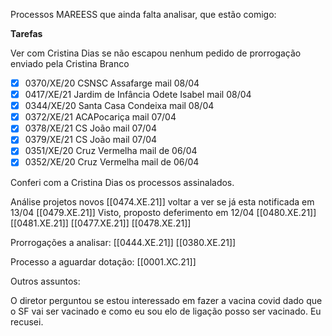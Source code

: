 


Processos MAREESS que ainda falta analisar, que estão comigo:

**Tarefas**

Ver com Cristina Dias se não escapou nenhum pedido de prorrogação enviado pela Cristina Branco 

- [x] 0370/XE/20 CSNSC Assafarge mail 08/04
- [x] 0417/XE/21 Jardim de Infância Odete Isabel mail 08/04
- [x] 0344/XE/20 Santa Casa Condeixa mail 08/04
- [x] 0372/XE/21 ACAPocariça mail 07/04
- [x] 0378/XE/21 CS João mail 07/04
- [x] 0379/XE/21 CS João mail 07/04
- [x] 0351/XE/20 Cruz Vermelha mail de 06/04
- [x] 0352/XE/20 Cruz Vermelha mail de 06/04

Conferi com a Cristina Dias os processos assinalados.



Análise projetos novos
[[0474.XE.21]] voltar a ver se já esta notificada em 13/04
[[0479.XE.21]] Visto, proposto deferimento em 12/04
[[0480.XE.21]]
[[0481.XE.21]] 
[[0477.XE.21]]
[[0478.XE.21]]




Prorrogações a analisar:
[[0444.XE.21]]
[[0380.XE.21]]



Processo a aguardar dotação:
[[0001.XC.21]] 




Outros assuntos:

O diretor perguntou se estou interessado em fazer a vacina covid dado que o SF vai ser vacinado e como eu sou elo de ligação posso ser vacinado.
Eu recusei.







